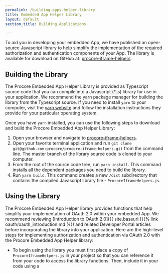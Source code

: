 ```yaml
---
permalink: /building-apps-helper-library
title: Embedded App Helper Library
layout: default
section_title: Building Applications

---
```


To aid you in developing your embedded App, we have published an open-source Javascript library to help simplify the implementation of the required authorization and authentication components of your App.
The library is available for download on GitHub at: [procore-iframe-helpers](https://github.com/procore/procore-iframe-helpers).

## Building the Library

The Procore Embedded App Helper Library is provided as Typescript source code that you can compile into a Javascript (*.js) library for use in your application.
We recommend the yarn package manager for building the library from the Typescript source.
If you need to install `yarn` to your computer, visit the [yarn website](https://yarnpkg.com/en/docs/install) and follow the installation instructions they provide for your particular operating system.

Once you have `yarn` installed, you can use the following steps to download and build the Procore Embedded App Helper Library:

1. Open your browser and navigate to [procore-iframe-helpers](https://github.com/procore/procore-iframe-helpers).
1. Open your favorite terminal application and run `git clone git@github.com:procore/procore-iframe-helpers.git` from the command line. The master branch of the library source code is cloned to your computer.
1. From the root of the source code tree, run `yarn install`. This command installs all the dependent packages you need to build the library.
1. Run `yarn build`. This command creates a new `/dist` subdirectory that contains the compiled Javascript library file - `ProcoreIframeHelpers.js`.

## Using the Library

The Procore Embedded App Helper library provides functions that help simplify your implementation of OAuth 2.0 within your embedded App. We recommend reviewing [Introduction to OAuth 2.0]({{ site.baseurl }}{% link oauth/oauth_introduction.md %}) and related Developer Portal articles before incorporating the library into your application. Here are the high-level steps for implementing authorization and authentication via OAuth 2.0 with the Procore Embedded App Helper library:

- To begin using the library you must first place a copy of `ProcoreIframeHelpers.js` in your project so that you can reference it from your code to access the library functions. Then, include it in your code using a <script> tag (e.g., `<script type="text/javascript" src="/libraries/ProcoreIframeHelpers.js"></script>`)
- On the landing page for your application, initialize the library using `const context = procoreIframeHelpers.initialize();`. This sets the proper context for subsequent calls to the library functions.
- Place a button or other clickable control on the page, which when clicked, runs the `context.authentication.authenticate()` function. This displays the Procore login panel through which your end user authorizes your application to connect to their Procore account. Upon successful authentication of the end user's credentials, `context.authentication.notifySuccess({})` is called from your main page causing the login panel to close and your embedded App to launch within the Procore web user interface.

The following diagram illustrates the general flow of the authorization and authentication process using the Procore Embedded App Helper library:

![IFrame library flow]({{ site.baseurl }}/assets/guides/iframe-library-flow.png)

Here are some sample code pages to help you get started.

**Landing Page:**

```html
<html>
<head>
  <script type="text/javascript" src="/libraries/ProcoreIframeHelpers.js"></script>
  <script>
    $(document).ready(function() {

      const context = procoreIframeHelpers.initialize();

      $('#submit1').on('click', function() {

        context.authentication.authenticate({

        // Set this to a URL on your domain that will start the authentication process.
        // This URL points to a route that calls the /oauth/authorize endpoint with client_id,
        // response_type, and redirect_uri query parameters...
        // https://login.procore.com/oauth/authorize?client_id=<ClientID>&response_type=<ResponseType>&redirect_uri=<RedirectID>
        url: "/auth/procore",

        // Send the end user to the /main route of your embedded app if authentication is successful.
        // This can be any route you choose.
        // You can optionally include a payload as a function parameter (i.e., function(payload))
        onSuccess: function() {
          window.location = "/main"
        },

        // Error handling function that runs if authentication fails. Here we are just logging the error
        // to the console, but you will want to display an error to the user. This
        // function can be triggered by you, or will be triggered automatically if the
        // user closes the authenication window.
        onFailure: function(error) {
          console.log(error);
        }

        });
      });
    });
  </script>
</head>
<body>
  <div>
    <h1>Welcome to the Embedded App!</h1>
    <input id="submit1" type="button" value="Allow the Embedded App to Access Your Procore Data"/>
  </div>
</body>
</html>
```

**Main App Page:**

```html
<html>
<head>
  <script type="text/javascript" src="/libraries/ProcoreIframeHelpers.js"></script>
  <script>
    const context = procoreIframeHelpers.initialize();

    // Call notifySuccess to close the login panel. An optional payload to be passed to your
    // onSuccess handler can be included with the notifySuccess method...
    context.authentication.notifySuccess({})
  </script>
</head>
<body>
  <div>
    <h1>Here is the main page of your embedded App!</h1>
  </div>
</body>
</html>
```

## Things to Consider

Here are a few points to consider as you work with the Procore Embedded App Helper library.

- If your application uses the [OAuth 2.0 Authorization Code Grant]({{ site.baseurl }}{% link oauth/oauth_example.md %}) flow, the user will be redirected to your application's registered redirect_uri with the authorization code included as a URL hash fragment. You will need to implement a callback function that parses this fragment in order to obtain the authorization code so that you can subsequently exchange it for an access token and successfully make calls to the Procore API.
- If your application uses the [OAuth 2.0 Implicit Grant]({{ site.baseurl }}{% link oauth/oauth_implicit_example.md %}) flow, the user will be redirected to your application's registered redirect_uri with the access token included as a URL hash fragment. You will need to implement a callback function that parses this fragment in order to obtain the access token so that you can successfully make calls to the Procore API.
